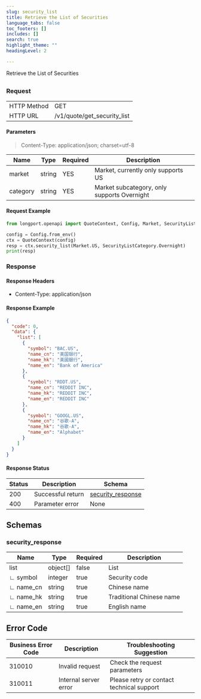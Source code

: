 ```yaml
---
slug: security_list
title: Retrieve the List of Securities
language_tabs: false
toc_footers: []
includes: []
search: true
highlight_theme: ""
headingLevel: 2

---
```


Retrieve the List of Securities

## 

### Request

<table className="http-basic">
<tbody>
<tr><td className="http-basic-key">HTTP Method</td><td>GET</td></tr>
<tr><td className="http-basic-key">HTTP URL</td><td>/v1/quote/get_security_list
</td></tr>
</tbody>
</table>

#### Parameters

> Content-Type: application/json; charset=utf-8

| Name     | Type   | Required | Description                                 |
|----------|--------|----------|---------------------------------------------|
| market   | string | YES      | Market, currently only supports US          |
| category | string | YES      | Market subcategory, only supports Overnight |

#### Request Example

```python
from longport.openapi import QuoteContext, Config, Market, SecurityListCategory

config = Config.from_env()
ctx = QuoteContext(config)
resp = ctx.security_list(Market.US, SecurityListCategory.Overnight)
print(resp)
```

### Response

#### Response Headers

- Content-Type: application/json

#### Response Example

```json
{
  "code": 0,
  "data": {
    "list": [
      {
        "symbol": "BAC.US",
        "name_cn": "美国银行",
        "name_hk": "美國銀行",
        "name_en": "Bank of America"
      },
      {
        "symbol": "RDDT.US",
        "name_cn": "REDDIT INC",
        "name_hk": "REDDIT INC",
        "name_en": "REDDIT INC"
      },
      {
        "symbol": "GOOGL.US",
        "name_cn": "谷歌-A",
        "name_hk": "谷歌-A",
        "name_en": "Alphabet"
      }
    ]
  }
}
```

#### Response Status

| Status | Description       | Schema                                      |
|--------|-------------------|---------------------------------------------|
| 200    | Successful return | [security_response](#get_security_list_rsp) |
| 400    | Parameter error   | None                                        |

<aside className="success">
</aside>

## Schemas

### security_response

<a id="get_security_list_rsp"></a>

| Name      | Type     | Required | Description              |
|-----------|----------|----------|--------------------------|
| list      | object[] | false    | List                     |
| ∟ symbol  | integer  | true     | Security code            |
| ∟ name_cn | string   | true     | Chinese name             |
| ∟ name_hk | string   | true     | Traditional Chinese name |
| ∟ name_en | string   | true     | English name             |


## Error Code

| Business Error Code | Description           | Troubleshooting Suggestion                |
|---------------------|-----------------------|-------------------------------------------|
| 310010              | Invalid request       | Check the request parameters              |
| 310011              | Internal server error | Please retry or contact technical support |